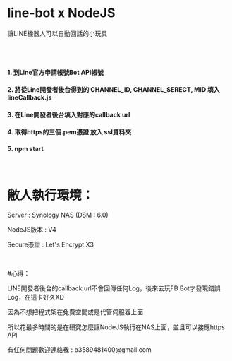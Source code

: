 # line-bot x NodeJS
<p>讓LINE機器人可以自動回話的小玩具</p>
<br>
<br>

<h4 >1. 到Line官方申請帳號Bot API帳號 </h4>

<h4>2. 將從Line開發者後台得到的 CHANNEL_ID, CHANNEL_SERECT, MID 填入 lineCallback.js </h4>

<h4>3. 在Line開發者後台填入對應的callback url </h4>

<h4>4. 取得https的三個.pem憑證 放入 ssl資料夾 </h4>

<h4>5. npm start </h4>
<br>


# 敝人執行環境：

<p>Server : Synology NAS (DSM : 6.0) </p>
<p>NodeJS版本 : V4 </p>
<p>Secure憑證 : Let's Encrypt X3 </p>
<br>


#心得：

<p>LINE開發者後台的callback url不會回傳任何Log，後來去玩FB Bot才發現錯誤Log，在這卡好久XD</p>
<p>因為不想把程式架在免費空間或是代管伺服器上面</p>
<p>所以花最多時間的是在研究怎麼讓NodeJS執行在NAS上面，並且可以接應https API</p> 

<p>有任何問題歡迎連絡我 : b3589481400@gmail.com


